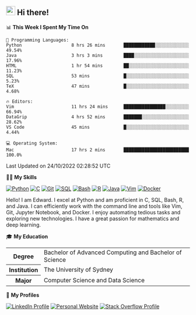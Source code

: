 ## <a href="#"><img src="https://media.giphy.com/media/hvRJCLFzcasrR4ia7z/giphy.gif" width="25px" height="25px"></a> Hi there!

<!--START_SECTION:waka-->
📊 **This Week I Spent My Time On** 

```text
💬 Programming Languages: 
Python                   8 hrs 26 mins       ████████████░░░░░░░░░░░░░   49.54% 
Java                     3 hrs 3 mins        ████░░░░░░░░░░░░░░░░░░░░░   17.96% 
HTML                     1 hr 54 mins        ██░░░░░░░░░░░░░░░░░░░░░░░   11.23% 
SQL                      53 mins             █░░░░░░░░░░░░░░░░░░░░░░░░   5.23% 
TeX                      47 mins             █░░░░░░░░░░░░░░░░░░░░░░░░   4.68%

🔥 Editors: 
Vim                      11 hrs 24 mins      ████████████████░░░░░░░░░   66.94% 
DataGrip                 4 hrs 52 mins       ███████░░░░░░░░░░░░░░░░░░   28.62% 
VS Code                  45 mins             █░░░░░░░░░░░░░░░░░░░░░░░░   4.44%

💻 Operating System: 
Mac                      17 hrs 2 mins       █████████████████████████   100.0%

```


 Last Updated on 24/10/2022 02:28:52 UTC
<!--END_SECTION:waka-->

💪🏻 **My Skills**

[![Python](https://img.shields.io/badge/-Python-yellow?style=flat-square&logo=Python)](#)
[![C     ](https://img.shields.io/badge/-C-blue?style=flat-square&logo=C)](#)
[![Git   ](https://img.shields.io/badge/-Git-grey?style=flat-square&logo=Git)](#)
[![SQL   ](https://img.shields.io/badge/-SQL-grey?style=flat-square&logo=SQLite)](#)
[![Bash  ](https://img.shields.io/badge/-Bash-grey?style=flat-square&logo=GNU-Bash)](#)
[![R     ](https://img.shields.io/badge/-R-grey?style=flat-square&logo=R)](#)
[![Java  ](https://img.shields.io/badge/-Java-grey?style=flat-square&logo=OpenJDK)](#)
[![Vim   ](https://img.shields.io/badge/-Vim-grey?style=flat-square&logo=Vim)](#)
[![Docker](https://img.shields.io/badge/-Docker-grey?style=flat-square&logo=Docker)](#)

Hello! I am Edward. I excel at Python and am proficient in C, SQL, Bash, R, and
Java. I can efficiently work with the command line and tools like Vim, Git,
Jupyter Notebook, and Docker. I enjoy automating tedious tasks and exploring new
technologies. I have a great passion for mathematics and deep learning.

🎓 **My Education**

<table>
<tr>
    <th>Degree</th>
    <td>Bachelor of Advanced Computing and Bachelor of Science</td>
</tr>
<tr>
    <th>Institution</th>
    <td>The University of Sydney</td>
</tr>
<tr>
    <th>Major</th>
    <td>Computer Science and Data Science</td>
</tr>
</table>

🔗 **My Profiles**

[![LinkedIn Profile](https://img.shields.io/badge/-LinkedIn-blue?style=social&logo=LinkedIn)](https://www.linkedin.com/in/ziao-ji)
[![Personal Website](https://img.shields.io/badge/-Personal%20Website-blue?style=social&logo=Bootstrap)](https://jiziao.works)
[![Stack Overflow Profile](https://img.shields.io/badge/-Stack%20Overflow-blue?style=social&logo=StackOverflow)](https://stackoverflow.com/users/11658924/spearandshield)
